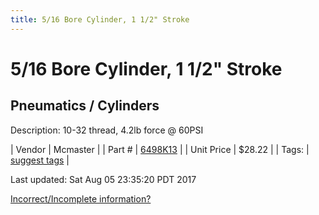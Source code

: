 ```yaml
---
title: 5/16 Bore Cylinder, 1 1/2" Stroke
---
```


# 5/16 Bore Cylinder, 1 1/2" Stroke
## Pneumatics / Cylinders
Description: 	10-32 thread, 4.2lb force @ 60PSI 

| Vendor | Mcmaster | 
| Part # | [6498K13](https://www.mcmaster.com/#6498K13) | 
| Unit Price | $28.22 | 
| Tags: | [suggest tags](https://docs.google.com/forms/d/e/1FAIpQLSeWyY8v3RgOty-MyWmh9U0iivNYN_molChYyS-0U-o-kOAv_g/viewform) | 

Last updated: Sat Aug 05 23:35:20 PDT 2017

 [Incorrect/Incomplete information?](https://docs.google.com/forms/d/e/1FAIpQLSeWyY8v3RgOty-MyWmh9U0iivNYN_molChYyS-0U-o-kOAv_g/viewform)